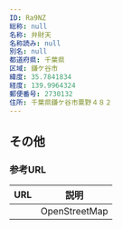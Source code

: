 ```yaml
---
ID: Ra9NZ
総称: null
名称: 弁財天
名称読み: null
別名: null
都道府県: 千葉県
区域: 鎌ケ谷市
緯度: 35.7841834
経度: 139.9964324
郵便番号: 2730132
住所: 千葉県鎌ケ谷市粟野４８２
---
```


## その他

### 参考URL

| URL | 説明          |
| --- | ------------- |
|     | OpenStreetMap |
